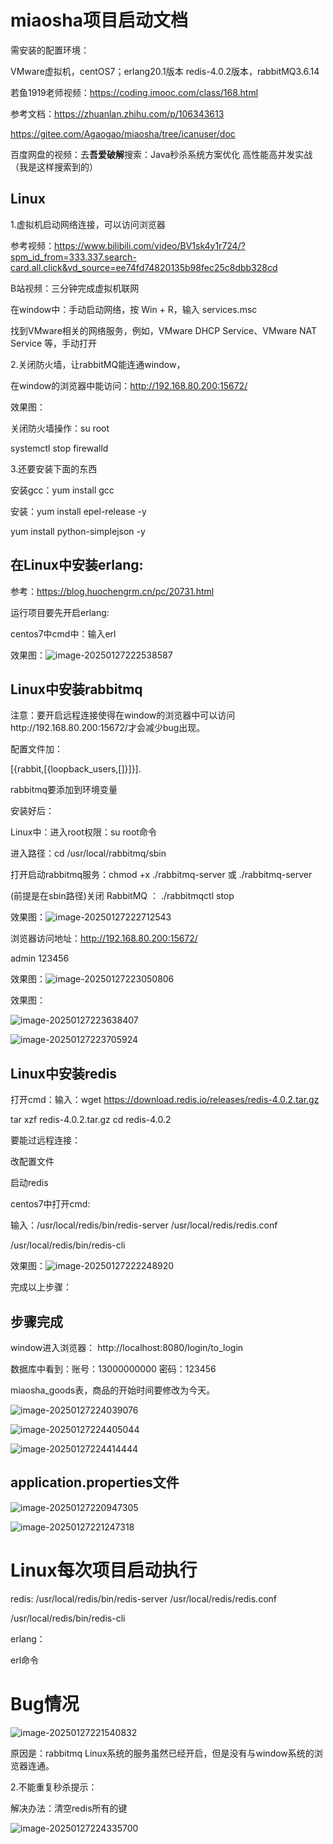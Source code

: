 # miaosha项目启动文档

需安装的配置环境：

VMware虚拟机，centOS7；erlang20.1版本   redis-4.0.2版本，rabbitMQ3.6.14

若鱼1919老师视频：https://coding.imooc.com/class/168.html

参考文档：https://zhuanlan.zhihu.com/p/106343613

https://gitee.com/Agaogao/miaosha/tree/icanuser/doc

百度网盘的视频：去**吾爱破解**搜索：Java秒杀系统方案优化 高性能高并发实战（我是这样搜索到的）

## Linux

1.虚拟机启动网络连接，可以访问浏览器

参考视频：https://www.bilibili.com/video/BV1sk4y1r724/?spm_id_from=333.337.search-card.all.click&vd_source=ee74fd74820135b98fec25c8dbb328cd

B站视频：三分钟完成虚拟机联网



在window中：手动启动网络，按 Win + R，输入 services.msc

找到VMware相关的网络服务，例如，VMware DHCP Service、VMware NAT Service 等，手动打开





2.关闭防火墙，让rabbitMQ能连通window，

在window的浏览器中能访问：http://192.168.80.200:15672/

效果图：

关闭防火墙操作：su root

systemctl stop firewalld





3.还要安装下面的东西

安装gcc：yum install gcc

安装：yum install epel-release -y

yum install python-simplejson -y

## 在Linux中安装erlang:

参考：https://blog.huochengrm.cn/pc/20731.html



运行项目要先开启erlang:

centos7中cmd中：输入erl

效果图：![image-20250127222538587](C:\Users\hp\AppData\Roaming\Typora\typora-user-images\image-20250127222538587.png)

## Linux中安装rabbitmq

注意：要开启远程连接使得在window的浏览器中可以访问http://192.168.80.200:15672/才会减少bug出现。

配置文件加：

[{rabbit,[{loopback_users,[]}]}].

rabbitmq要添加到环境变量



安装好后：

Linux中：进入root权限：su root命令

进入路径：cd /usr/local/rabbitmq/sbin

打开启动rabbitmq服务：chmod +x ./rabbitmq-server     或  ./rabbitmq-server

(前提是在sbin路径)关闭 RabbitMQ ： ./rabbitmqctl stop

效果图：![image-20250127222712543](C:\Users\hp\AppData\Roaming\Typora\typora-user-images\image-20250127222712543.png)



浏览器访问地址：http://192.168.80.200:15672/

admin 123456

效果图：![image-20250127223050806](C:\Users\hp\AppData\Roaming\Typora\typora-user-images\image-20250127223050806.png)



效果图：



![image-20250127223638407](C:\Users\hp\AppData\Roaming\Typora\typora-user-images\image-20250127223638407.png)



![image-20250127223705924](C:\Users\hp\AppData\Roaming\Typora\typora-user-images\image-20250127223705924.png)

## Linux中安装redis

打开cmd：输入：wget https://download.redis.io/releases/redis-4.0.2.tar.gz

tar xzf redis-4.0.2.tar.gz
cd redis-4.0.2

要能过远程连接：

改配置文件



启动redis

centos7中打开cmd:

输入：/usr/local/redis/bin/redis-server /usr/local/redis/redis.conf

/usr/local/redis/bin/redis-cli 

效果图：![image-20250127222248920](C:\Users\hp\AppData\Roaming\Typora\typora-user-images\image-20250127222248920.png)

完成以上步骤：

## 步骤完成

window进入浏览器： http://localhost:8080/login/to_login

数据库中看到：账号：13000000000  密码：123456

miaosha_goods表，商品的开始时间要修改为今天。

![image-20250127224039076](C:\Users\hp\AppData\Roaming\Typora\typora-user-images\image-20250127224039076.png)

![image-20250127224405044](C:\Users\hp\AppData\Roaming\Typora\typora-user-images\image-20250127224405044.png)

![image-20250127224414444](C:\Users\hp\AppData\Roaming\Typora\typora-user-images\image-20250127224414444.png)





## application.properties文件

![image-20250127220947305](C:\Users\hp\AppData\Roaming\Typora\typora-user-images\image-20250127220947305.png)

![image-20250127221247318](C:\Users\hp\AppData\Roaming\Typora\typora-user-images\image-20250127221247318.png)



# Linux每次项目启动执行

redis:   /usr/local/redis/bin/redis-server /usr/local/redis/redis.conf

/usr/local/redis/bin/redis-cli 

erlang：

erl命令



# Bug情况

![image-20250127221540832](C:\Users\hp\AppData\Roaming\Typora\typora-user-images\image-20250127221540832.png)

原因是：rabbitmq Linux系统的服务虽然已经开启，但是没有与window系统的浏览器连通。



2.不能重复秒杀提示：

解决办法：清空redis所有的键

![image-20250127224335700](C:\Users\hp\AppData\Roaming\Typora\typora-user-images\image-20250127224335700.png)